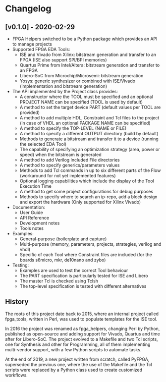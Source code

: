 # Changelog

## [v0.1.0] - 2020-02-29

* FPGA Helpers switched to be a Python package which provides an API to manage projects
* Supported FPGA EDA Tools:
    - ISE and Vivado from Xilinx: bitstream generation and transfer to an FPGA (ISE also support
      SPI/BPI memories)
    - Quartus Prime from Intel/Altera: bitstream generation and transfer to an FPGA
    - Libero-SoC from Microchip/Microsemi: bitstream generation
    - Yosys: generic synthesizer or combined with ISE/Vivado (implementation and bitstream
      generation)
* The API implemented by the Project class provides:
    - A constructor where the TOOL must be specified and an optional PROJECT NAME can be specified
      (TOOL is used by default)
    - A method to set the target device PART (default values per TOOL are provided)
    - A method to add multiple HDL, Constraint and Tcl files to the project (in case of VHDL an
      optional PACKAGE NAME can be specified)
    - A method to specify the TOP-LEVEL (NAME or FILE)
    - A method to specify a different OUTPUT directory (build by default)
    - Methods to generate a bitstream and transfer it to a device (running the selected EDA Tool)
    - The capability of specifying an optimization strategy (area, power or speed) when the
      bitstream is generated
    - A method to add Verilog Included File directories
    - A method to specify generics/parameters values
    - Methods to add Tcl commands in up to six different parts of the Flow (workaround for not yet
      implemented features)
    - Optional logging capabilities which include the display of the Tool Execution Time
    - A method to get some project configurations for debug purposes
    - Methods to specify where to search an ip-repo, add a block design and export the hardware
      (Only supported for Xilinx Vivado)
* Documentation:
    - User Guide
    - API Reference
    - Development notes
    - Tools notes
* Examples:
    - General-purpose (boilerplate and capture)
    - Multi-purpose (memory, parameters, projects, strategies, verilog and vhdl)
    - Specific of each Tool where Constraint files are included (for the boards s6micro, mkr,
      de10nano and zybo)
* Testing:
    - Examples are used to test the correct Tool behaviour
    - The PART specification is particularly tested for ISE and Libero
    - The master Tcl is checked using Tclsh
    - The top-level specification is tested with different alternatives

## History

The roots of this project date back to 2015, where an internal project called fpga_tools, written
in Perl, was used to populate templates for the ISE tool.

In 2016 the project was renamed as fpga_helpers, changing Perl by Python, published as open-source
and adding support for Vivado, Quartus and time after for Libero-SoC.
The project evolved to a Makefile and two Tcl scripts, one for Synthesis and other for Programming,
all of them implementing multi-vendor support, with a few Python scripts to automate tasks.

At the end of 2019, a new project written from scratch, called PyFPGA, superseded the previous one,
where the use of the Makefile and the Tcl scripts were replaced by a Python class used to create
customized workflows.
